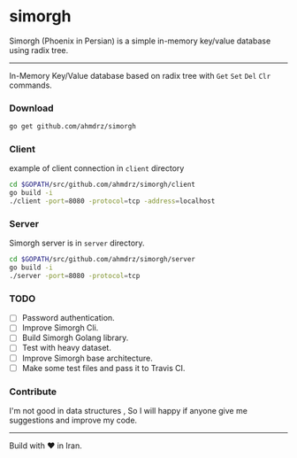 # simorgh
Simorgh (Phoenix in Persian) is a simple in-memory key/value database using radix tree.

***

In-Memory Key/Value database based on radix tree with `Get` `Set` `Del` `Clr` commands.

### Download

```bash
go get github.com/ahmdrz/simorgh
```

### Client

example of client connection in `client` directory

```bash
cd $GOPATH/src/github.com/ahmdrz/simorgh/client
go build -i
./client -port=8080 -protocol=tcp -address=localhost
```

### Server

Simorgh server is in `server` directory. 

```bash
cd $GOPATH/src/github.com/ahmdrz/simorgh/server
go build -i
./server -port=8080 -protocol=tcp
```

### TODO

- [ ] Password authentication.
- [ ] Improve Simorgh Cli.
- [ ] Build Simorgh Golang library.
- [ ] Test with heavy dataset.
- [ ] Improve Simorgh base architecture.
- [ ] Make some test files and pass it to Travis CI.

### Contribute

I'm not good in data structures , So I will happy if anyone give me suggestions and improve my code.

***

Build with :heart: in Iran.
